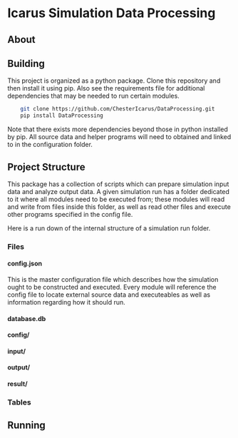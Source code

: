 
# Icarus Simulation Data Processing

## About

## Building

This project is organized as a python package. Clone this repository and then install it using pip. Also see the requirements file for additional dependencies that may be needed to run certain modules.

```bash
    git clone https://github.com/ChesterIcarus/DataProcessing.git
    pip install DataProcessing
```

Note that there exists more dependencies beyond those in python installed by pip. All source data and helper programs will need to obtained and linked to in the configuration folder. 

## Project Structure

This package has a collection of scripts which can prepare simulation input data and analyze output data. A given simulation run has a folder dedicated to it where all modules need to be executed from; these modules will read and write from files inside this folder, as well as read other files and execute other programs specified in the config file.

Here is a run down of the internal structure of a simulation run folder.

### Files

#### config.json

This is the master configuration file which describes how the simulation ought to be constructed and executed. Every module will reference the config file to locate external source data and executeables as well as information regarding how it should run.

#### database.db



#### config/

#### input/

#### output/

#### result/

### Tables

## Running


<!-- # Icarus Simulation Data Processing

This repository is dedicated to the data processing of simulation input and output data for the MATSim traffic simulation portion of the Icarus project. This processing includes parsing source data into SQL, generating input files for simulation from SQL data, and validating data integrity in all steps of processing.

## Data Sources

The primary source of data for the Icarus simulation is the 2018 ABM data as provided by MAG for this project. The simulation also utilizes other important but more easily accessible data sources, including osm networks from openstreetmap, spacio-temporal termperature data from [FIX ME], and parcel description data from the county of Maricopa.

The follwoing nomenclature will be used throughout documentation and code when referring to data sources:

- **abm** - activity based model of Maricopa as provided by MAG
- **daymet** - spacio-temporal temperature of Arizona as provided by [FIX ME]
- **network** - road network data of Arizona as provided by openstreetmap
- **residences/commerces** - parcel data (residential and commercial respectively)
    as provided by the county of Maricopa

## Building

First, download the repository using `curl` or `git clone`. Then, to build the project, activate the python environment of your choice (if using anaconda) and
```
    pip install /path/to/repository
```
The package will be installed under the package name `icarus-simulation` and the root module will be named `icarus`. Dependencies should be automatically downloaded and resolved.

## Running

With exception to the util module, every module contains a set of submodules, which are each executable. Each submodule contains a primary class, a database util file, a configuration file, and runner file. To execute a submodule runner file
``` 
    python -m icarus.module.submodule
```
The process being run can be configured by modifying the default configuration or by adding `--config` followed by the path to your own custom config file. Note, however, in most cases, all the attributes of the default config are required and their absence in  will your own configurations will cause script failure. Also note that if you make changes to the naming scheme or structure of the database, you will have make these  changes in all configurations and database files referencing the smae database that you intend to use.  

Every runnable also comes with a `--log` option, where you may specify a path to save the ouput of the console fro the script being run. This is a feature, but do note there is not extensive error handling or descriptive debugging, so it is not extremely useful.

There may also exist other options unique to each runnable script that make small changes in configuration convinient. See the documentation for each module for more deatils or simply use the `--help` option to get a description of all the available options.

## Modules

### `icarus.abm.parser`

This module parses the ABM data from the source CSV file into a SQL database.

Requirements:

- CSV file of ABM data
- database at `database.db` in config created

Configuration:

| name | purpose | type | deafult |
| - | - | - | - |
| sourcepath | file path of ABM CSV source data  | str | /home/Shared/source/abm/2018/trips.csv |
| resume | specify whether to resume parsing; assumes that tables already exist and are partially completed | bool | false |
| silent | specify whether to print process progress/steps to console; true means the console be blank | bool | false |
| bin_size | amount of trips to parse at a time | int | 500000 |
| create_idxs | specifies whether or not to create indexes described in config schema | bool | true |
| database.db | name of the database to push the parsed data to | str | abm2018 |

### `icarus.abm.validation`

Requirements:

-

Configuration:

| name | purpose | type | deafult |
| - | - | - | - |


### `icarus.input.parser`

This module parses the ABM SQL database into MATSim plans; this includes APN assignment.

Requirements:

- database at `database.db` in config created
- abm database, trips tables created and populated (see `icarus.abm.parser`)
- network database, residences and commerces tables created and populated (see `icarus.network.parser.road`)
- network database, maz table created and populated (see `icarus.network.parser.maz`)

Configuration:

| name | purpose | type | deafult |
| - | - | - | - |
| resume | specify whether to resume parsing; assumes that tables already exist and are partially completed | bool | false |
| silent | specify whether to print process progress/steps to console; true means the console be blank | bool | false |
| bin_size | amount of households to parse at a time | int | 100000 |
| create_idxs | specifies whether or not to create indexes described in config schema | bool | true |
| seed | specify a seed for the random APN assignment process; used to make APN assignment replicable | int | null |
| modes | list of valid modes; plans using modes not in list will be dropped | [int] | [1] |
| acts | list of valid activities; plans using activities not in list will be dropped | [int] | [] |
| database.abm_db | name of the database with the abm data | str | abm2018 |
| database.db | name of the database to push the parsed data to | str | input |

### `icarus.input.generator`

This module builds a XML plans file from an input plans database.

Requirements:

- input database, agents, routes and activites tables created and populated (see `icarus.input.parser`)

Configuration:

| name | purpose | type | deafult |
| - | - | - | - |
| savepath | file path in which to save the XML plans | str | /home/Shared/matsim/run2/input/plans.xml |
| silent | specify whether to print process progress/steps to console; true means the console be blank | bool | false |
| bin_size | amount of plans to generate at a time | int | 100000 |
| region | series of coordinates defining the region to generate plans; leav empty for full network generation | [[int,int]] | [] |
| database.db | name of the database to parse plans from | str | input |

### `icarus.input.validation`

Requirements:

-

Configuration:

| name | purpose | type | deafult |
| - | - | - | - |


### `icarus.output.plans_parser`

Requirements:

-

Configuration:

| name | purpose | type | deafult |
| - | - | - | - |


### `icarus.output.events_parser`

Requirements:

-

Configuration:

| name | purpose | type | deafult |
| - | - | - | - |


### `icarus.network.road_parser`

Requirements:

-

Configuration:

| name | purpose | type | deafult |
| - | - | - | - |

### `icarus.network.maz_parser`

Requirements:

-

Configuration:

| name | purpose | type | deafult |
| - | - | - | - |

### `icarus.network.daymet_parser`

Requirements:

-

Configuration:

| name | purpose | type | deafult |
| - | - | - | - |

### `icarus.network.parcel_parser`

Requirements:

-

Configuration:

| name | purpose | type | deafult |
| - | - | - | - | -->
